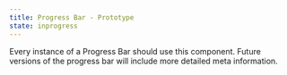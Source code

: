```yaml
---
title: Progress Bar - Prototype
state: inprogress
---
```


Every instance of a Progress Bar should use this component. Future versions of the progress bar will include more detailed meta information.